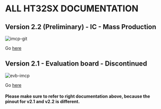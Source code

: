 # ALL HT32SX DOCUMENTATION

## Version 2.2 (Preliminary) - IC - Mass Production
![imcp-git](https://user-images.githubusercontent.com/59176599/89645361-03de1e00-d890-11ea-95b9-b545362c462f.JPG)

Go [here](https://github.com/htmicron/ht32sx/tree/documents/2.2) 

## Version 2.1 - Evaluation board - Discontinued
![evb-imcp](https://user-images.githubusercontent.com/59176599/89645432-2839fa80-d890-11ea-8b9e-d264a143384b.JPG)

Go [here](https://github.com/htmicron/ht32sx/tree/documents/2.1)	

#### Please make sure to refer to right documentation above, because the pinout for v2.1 and v2.2 is different.
